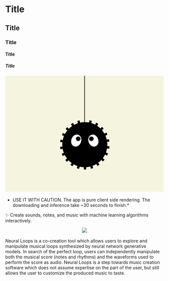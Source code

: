 <!-- 標題 -->
# Title
## Title
### Title
#### Title
##### Title
<!-- 只有 # 和 ## 有隔線 -->

<!-- 使用圖片 -->
![alt](./assets/img.png)

* USE IT WITH CAUTION. The app is pure client side rendering. The downloading and inference take ~30 seconds to finish.*

✨ Create sounds, notes, and music with machine learning algorithms interactively.

<p align="center">
  <img src="./assets/neuraldaw.gif" height="600px"/>
</p>

Neural Loops is a co-creation tool which allows users to explore and manipulate musical loops synthesized by neural network generative models. In search of the perfect loop, users can independently manipulate both the musical score (notes and rhythms) and the waveforms used to perform the score as audio. Neural Loops is a step towards music creation software which does not assume expertise on the part of the user, but still allows the user to customize the produced music to taste.
